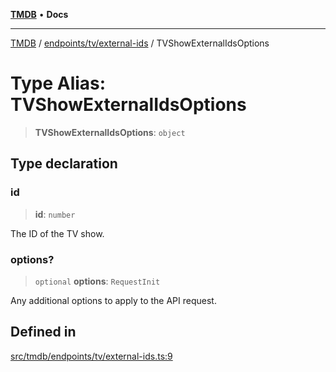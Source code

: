 [**TMDB**](../../../../README.md) • **Docs**

***

[TMDB](../../../../README.md) / [endpoints/tv/external-ids](../README.md) / TVShowExternalIdsOptions

# Type Alias: TVShowExternalIdsOptions

> **TVShowExternalIdsOptions**: `object`

## Type declaration

### id

> **id**: `number`

The ID of the TV show.

### options?

> `optional` **options**: `RequestInit`

Any additional options to apply to the API request.

## Defined in

[src/tmdb/endpoints/tv/external-ids.ts:9](https://github.com/Norviah/media-hub/blob/d809718af017974e095f312fcfa8bfdf58d3e3e5/src/tmdb/endpoints/tv/external-ids.ts#L9)
